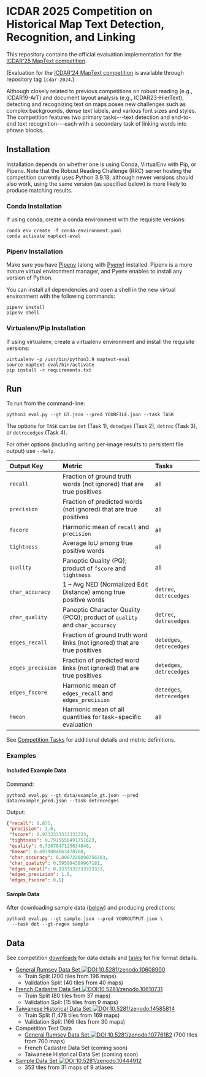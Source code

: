 # ICDAR 2025 Competition on Historical Map Text Detection, Recognition, and Linking

This repository contains the official evaluation implementation for the [ICDAR'25 MapText competition](https://rrc.cvc.uab.es/?ch=32).

(Evaluation for the [ICDAR'24 MapText
competition](https://rrc.cvc.uab.es/?ch=28) is available through repository tag `icdar-2024`.)

Although closely related to previous competitions on robust reading (e.g., ICDAR19-ArT) and document layout analysis (e.g., ICDAR23-HierText), detecting and recognizing text on maps poses new challenges such as complex backgrounds, dense text labels, and various font sizes and styles. 
The competition features two primary tasks---text detection and end-to-end text recognition---each with a secondary task of linking words into phrase blocks.

## Installation

Installation depends on whether one is using Conda,  VirtualEnv with Pip, or Pipenv.
Note that the Robust Reading Challenge (RRC) server hosting the competition currently uses Python 3.9.18; 
although newer versions should also work, using the same version (as specified below) is more likely to produce matching results.

### Conda Installation
If using conda, create a conda environment with the requisite versions:

```shell
conda env create -f conda-environment.yaml
conda activate maptext-eval
```

### Pipenv Installation
Make sure you have [Pipenv](https://pipenv.pypa.io/) (along with [Pyenv](https://github.com/pyenv/pyenv)) installed.
Pipenv is a more mature virtual environment manager, and Pyenv enables to install any version of Python.

You can install all dependencies and open a shell in the new virtual environment with the following commands:
```shell
pipenv install
pipenv shell
```

### Virtualenv/Pip Installation
If using virtualenv, create a virtualenv environment and install the requisite versions:

```shell
virtualenv -p /usr/bin/python3.9 maptext-eval 
source maptext-eval/bin/activate
pip install -r requirements.txt
```

## Run

To run from the command-line:

```shell
python3 eval.py --gt GT.json --pred YOURFILE.json --task TASK
```
The options for `TASK` can be `det` (Task 1), `detedges` (Task 2), `detrec` (Task 3), or `detrecedges` (Task 4).

For other options (including writing per-image results to persistent file output) use `--help`.

| Output Key         | Metric                                                                     | Tasks                     |
| :----------------  | :------------------------------------------------------------------------- | :-------------------------|
| `recall`           | Fraction of ground truth words (not ignored) that are true positives       | all                       |
| `precision`        | Fraction of predicted words (not ignored) that are true positives          | all                       |
| `fscore`           | Harmonic mean of `recall` and `precision`                                  | all                       |
| `tightness`        | Average IoU among true positive words                                      | all                       |
| `quality`          | Panoptic Quality (PQ); product of `fscore` and `tightness`                 | all                       |
| `char_accuracy`    | 1 – Avg NED (Normalized Edit Distance) among true positive words           | `detrec`, `detrecedges`   |
| `char_quality`     | Panoptic Character Quality (PCQ); product of `quality` and `char_accuracy` | `detrec`, `detrecedges`   |
| `edges_recall`     | Fraction of ground truth word links (not ignored) that are true positives  | `detedges`, `detrecedges` |
| `edges_precision`  | Fraction of predicted word links (not ignored) that are true positives     | `detedges`, `detrecedges` |
| `edges_fscore`     | Harmonic mean of `edges_recall` and `edges_precision`                      | `detedges`, `detrecedges` |
| `hmean`            | Harmonic mean of all quantities for task-specific evaluation               | all                       |


See [Competition Tasks](https://rrc.cvc.uab.es/?ch=32&com=tasks) for additional details and metric definitions.

### Examples

#### Included Example Data
Command:
```shell
python3 eval.py --gt data/example_gt.json --pred data/example_pred.json --task detrecedges
```
Output:
```json
{"recall": 0.875, 
 "precision": 1.0, 
 "fscore": 0.9333333333333333, 
 "tightness": 0.7915550491751623, 
 "quality": 0.7387847125634848, 
 "hmean": 0.6939804663478768, 
 "char_accuracy": 0.8067226890756303, 
 "char_quality": 0.595994389967181, 
 "edges_recall": 0.3333333333333333, 
 "edges_precision": 1.0, 
 "edges_fscore": 0.5}
```

#### Sample Data
After downloading sample data ([below](#data)) and producing predictions:

```shell
python3 eval.py --gt sample.json --pred YOUROUTPUT.json \
  --task det --gt-regex sample
```

## Data

See competition [downloads](https://rrc.cvc.uab.es/?ch=32&com=downloads) for data details and [tasks](https://rrc.cvc.uab.es/?ch=32&com=tasks) for file format details.

* [General Rumsey Data Set ![DOI:10.5281/zenodo.10608900](https://zenodo.org/badge/DOI/10.5281/zenodo.10608900.svg)](https://doi.org/10.5281/zenodo.10608900)
  - Train Split (200 tiles from 196 maps)
  - Validation Split (40 tiles from 40 maps)
* [French Cadastre Data Set ![DOI:10.5281/zenodo.10610731](https://zenodo.org/badge/DOI/10.5281/zenodo.10610731.svg)](https://doi.org/10.5281/zenodo.10610731)
  - Train Split (80 tiles from 37 maps)
  - Validation Split (15 tiles from 9 maps)
* [Taiwanese Historical Data Set ![DOI:10.5281/zenodo.14585814](https://zenodo.org/badge/DOI/10.5281/zenodo.14585814.svg)](https://doi.org/10.5281/zenodo.14585814)
  - Train Split (1,478 tiles from 169 maps)
  - Validation Split (166 tiles from 30 maps)
* Competition Test Data
  - [General Rumsey Data Set ![DOI:10.5281/zenodo.10776182](https://zenodo.org/badge/DOI/10.5281/zenodo.10776182.svg)](https://doi.org/10.5281/zenodo.10776182) (700 tiles from 700 maps)
  - French Cadastre Data Set (coming soon)
  - Taiwanese Historical Data Set (coming soon)
* [Sample Data Set ![DOI:10.5281/zenodo.10444912](https://zenodo.org/badge/DOI/10.5281/zenodo.10444912.svg)](https://doi.org/10.5281/zenodo.10444912)
  - 353 tiles from 31 maps of 9 atlases